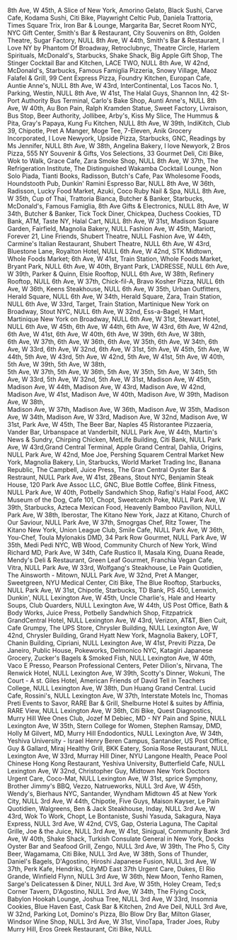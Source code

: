 8th Ave, W 45th, A Slice of New York, Amorino Gelato, Black Sushi, Carve Cafe, Kodama Sushi, Citi Bike, Playwright Celtic Pub, Daniela Trattoria, Times Square Trix, Iron Bar & Lounge, Margarita Bar, Secret Room NYC, NYC Gift Center, Smith's Bar & Restaurant, City Souvenirs on 8th, Golden Theatre, Sugar Factory, NULL
8th Ave, W 44th, Smith's Bar & Restaurant, I Love NY by Phantom Of Broadway, Retroclubnyc, Theatre Circle, Harlem Spirituals, McDonald's, Starbucks, Shake Shack, Big Apple Gift Shop, The Stinger Cocktail Bar and Kitchen, LACE TWO, NULL
8th Ave, W 42nd, McDonald's, Starbucks, Famous Famiglia Pizzeria, Snowy Village, Maoz Falafel & Grill, 99 Cent Express Pizza, Foundry Kitchen, Europan Cafe, Auntie Anne's, NULL
8th Ave, W 43rd, InterContinental, Los Tacos No. 1, Parking, Westin, NULL
8th Ave, W 41st, The Halal Guys, Shannon Inn, 42 St-Port Authority Bus Terminal, Carlo's Bake Shop, Aunti Anne's, NULL
8th Ave, W 40th, Au Bon Pain, Ralph Kramden Statue, Sweet Factory, Livraison, Bus Stop, Beer Authority, Jollibee, Arby's, Kiss My Slice, The Hummus & Pita, Gray's Papaya, Kung Fu Kitchen, NULL
8th Ave, W 39th, IndiKitch, Club 39, Chipotle, Pret A Manger, Moge Tee, 7-Eleven, Anik Grocery Incorporated, I Love Newyork, Upside Pizza, Starbucks, GNC, Readings by Ms Jennifer, NULL
8th Ave, W 38th, Angelina Bakery, I love Newyork, 2 Bros Pizza, 555 NY Souvenir & Gifts, Vos Selections, 33 Gourmet Deli, Citi Bike, Wok to Walk, Grace Cafe, Zara Smoke Shop, NULL
8th Ave, W 37th, The Refrigeration Institute, The Distinguished Wakamba Cocktail Lounge, Non Solo Piada, Tianti Books, Radisson, Butch's Cafe, Pax Wholesome Foods, Houndstooth Pub, Dunkin' Ramini Espresso Bar, NULL
8th Ave, W 36th, Radisson, Lucky Food Market, Azuki, Coco Ruby Nail & Spa, NULL
8th Ave, W 35th, Cup of Thai, Trattoria Bianca, Butcher & Banker, Starbucks, McDonald's, Famous Famiglia, 8th Ave Gifts & Electronics, NULL
8th Ave, W 34th, Butcher & Banker, Tick Tock Diner, Chickpea, Duchess Cookies, TD Bank, ATM, Taste NY, Halal Cart, NULL
8th Ave, W 31st, Madison Square Garden, Fairfield, Magnolia Bakery, NULL
Fashion Ave, W 45th, Mariott, Forever 21, Line Friends, Shubert Theatre, NULL
Fashion Ave, W 44th, Carmine's Italian Restaurant, Shubert Theatre, NULL
6th Ave, W 43rd, Bluestone Lane, Royalton Hotel, NULL
6th Ave, W 42nd, STK Midtown, Whole Foods Market;
6th Ave, W 41st, Train Station, Whole Foods Market, Bryant Park, NULL
6th Ave, W 40th, Bryant Park, L'ADRESSE, NULL
6th Ave, W 39th, Parker & Quinn, Elsie Rooftop, NULL
6th Ave, W 38th,  Refinery Rooftop, NULL
6th Ave, W 37th, Chick-fil-A, Bravo Kosher Pizza, NULL
6th Ave, W 36th, Keens Steakhouse, NULL
6th Ave, W 35th, Urban Outfitters, Herald Square, NULL
6th Ave, W 34th, Herald Square, Zara, Train Station, NULL
6th Ave, W 33rd, Target, Train Station, Martinique New York on Broadway, Stout NYC, NULL
6th Ave, W 32nd, Ess-a-Bagel, H Mart, Martinique New York on Broadway, NULL
6th Ave, W 31st, Stewart Hotel, NULL
6th Ave, W 45th,
6th Ave, W 44th,
6th Ave, W 43rd,
6th Ave, W 42nd,
6th Ave, W 41st,
6th Ave, W 40th,
6th Ave, W 39th,
6th Ave, W 38th,  
6th Ave, W 37th,
6th Ave, W 36th,
6th Ave, W 35th,
6th Ave, W 34th,
6th Ave, W 33rd,
6th Ave, W 32nd,
6th Ave, W 31st,
5th Ave, W 45th,
5th Ave, W 44th,
5th Ave, W 43rd,
5th Ave, W 42nd,
5th Ave, W 41st,
5th Ave, W 40th,
5th Ave, W 39th,
5th Ave, W 38th,  
5th Ave, W 37th,
5th Ave, W 36th,
5th Ave, W 35th,
5th Ave, W 34th,
5th Ave, W 33rd,
5th Ave, W 32nd,
5th Ave, W 31st,
Madison Ave, W 45th,
Madison Ave, W 44th,
Madison Ave, W 43rd,
Madison Ave, W 42nd,
Madison Ave, W 41st,
Madison Ave, W 40th,
Madison Ave, W 39th,
Madison Ave, W 38th,  
Madison Ave, W 37th,
Madison Ave, W 36th,
Madison Ave, W 35th,
Madison Ave, W 34th,
Madison Ave, W 33rd,
Madison Ave, W 32nd,
Madison Ave, W 31st,
Park Ave, W 45th, The Beer Bar, Naples 45 Ristorantee Pizzaeria, Vander Bar, Urbanspace at Vanderbilt, NULL
Park Ave, W 44th, Martin's News & Sundry, Chirping Chicken, MetLife Building, Citi Bank, NULL
Park Ave, W 43rd,Grand Central Terminal, Apple Grand Central, Dahlia, Origins, NULL
Park Ave, W 42nd, Moe Joe, Pershing Squarem Central Market New York, Magnolia Bakery, Lin, Starbucks, World Market Trading Inc, Banana Republic, The Campbell, Juice Press, The Gran Central Oyster Bar & Restraunt, NULL
Park Ave, W 41st, 2Beans, Stout NYC, Benjamin Steak House, 120 Park Ave Assoc LLC, GNC, Blue Bottle Coffee, Blink Fitness, NULL
Park Ave, W 40th, Potbelly Sandwhich Shop, Rafiqi's Halal Food, AKC Museum of the Dog, Cafe 101, Chopt, Sweetcatch Poke, NULL
Park Ave, W 39th, Starbucks, Azteca Mexican Food, Heavenly Bamboo Pavilion, NULL
Park Ave, W 38th, Iberostar, The Kitano New York, Jazz at Kitano, Church of Our Saviour, NULL
Park Ave, W 37th, Smogrgas Chef, Ritz Tower, The Kitano New York, Union League Club, Smile Cafe, NULL
Park Ave, W 36th, You-Chef, Toula Mylonakis DMD, 34 Park Row Gourmet, NULL
Park Ave, W 35th, Medi Pedi NYC, WB Wood, Community Church of New York, Wind Richard MD, 
Park Ave, W 34th, Cafe Rustico II, Masala King, Duana Reade, Mendy's Deli & Restaurant, Green Leaf Gourmet, Franchia Vegan Cafe, Vitra, NULL
Park Ave, W 33rd, Wolfgang's Steakhouse, Le Pain Quotidien, The Ainsworth - Mitown, NULL
Park Ave, W 32nd, Pret A Manger, Sweetgreen, NYU Medical Center, Citi Bike, The Blue Rooftop, Starbucks, NULL
Park Ave, W 31st, Chipotle, Starbucks, TD Bank, PS 450, Lenwich, Dunkin', NULL
Lexington Ave, W 45th, Uncle Charlie's, Hale and Hearty Soups, Club Quarders, NULL
Lexington Ave, W 44th, US Post Office, Bath & Body Works, Juice Press, Potbelly Sandwhich Shop, Fitzpatrick GrandCentral Hotel, NULL
Lexington Ave, W 43rd, Verizon, AT&T, Bien Cuit, Cafe Grumpy, The UPS Store, Chrysler Building, NULL
Lexington Ave, W 42nd, Chrysler Building, Grand Hyatt New York, Magnolia Bakery, LOFT, Chanin Building, Cipriani, NULL
Lexington Ave, W 41st, Previti Pizza, De Janeiro, Public House, Pokeworks, Delmonico NYC, Katagiri Japanese Grocery, Zucker's Bagels & Smoked Fish, NULL
Lexington Ave, W 40th, Vaco E Presso, Pearson Professional Centers, Peter Dilion's, Nirvana, The Renwick Hotel, NULL
Lexington Ave, W 39th, Scotty's Dinner, Wokuni, The Court - A st. Giles Hotel, American Friends of David Tell in Teachers College, NULL
Lexington Ave, W 38th, Dun Huang Grand Central. Lucid Cafe, Rossini's, NULL
Lexington Ave, W 37th, Interstate Motels Inc, Thomas Preti Events to Savor, RARE Bar & Grill, Shelburne Hotel & suites by Affinia, RARE View, NULL
Lexington Ave, W 36th, Citi Bike, Quest Diagnostics, Murry Hill Wee Ones Club, Jozef M Debiec, MD - NY Pain and Spine, NULL
Lexington Ave, W 35th, Stern College for Women, Stephen Ramsay, DMD, Holly M Gilvert, MD, Murry Hill Endodontics, NULL
Lexington Ave, W 34th, Yeshiva University - Israel Henry Beren Campus, Santander, US Post Office, Guy & Gallard, Miraj Healthy Grill, BKK Eatery, Sonia Rose Restaurant, NULL
Lexington Ave, W 33rd, Murray Hill Diner, NYU Langone Health, Peace Pool Chinese Hong Kong Restaurant, Yeshiva University, Butterfield Cafe, NULL
Lexington Ave, W 32nd, Christopher Guy, Midtown New York Doctors Urgent Care, Coco-Mat, NULL
Lexington Ave, W 31st, sprice Symphony, Brother Jimmy's BBQ, Vezzo, Natrueworks, NULL
3rd Ave, W 45th, Wendy's, Bierhaus NYC, Santander, Wyndham Midtown 45 at New York City, NULL
3rd Ave, W 44th, Chipotle, Five Guys, Maison Kayser, Le Pain Quotidien, Walgreens, Ben & Jack Steakhouse, Inday, NULL
3rd Ave, W 43rd, Wok To Work, Chopt, Le Bontaniste, Sushi Yasuda, Sakagura, Naya Express, NULL
3rd Ave, W 42nd, CVS, Gap, Osteria Laguna, The Capital Grille, Joe & the Juice, NULL
3rd Ave, W 41st, Sinigual, Community Bank
3rd Ave, W 40th, Shake Shack, Turkish Consulate General in New York, Docks Oyster Bar and Seafood Grill, Zengo, NULL
3rd Ave, W 39th, The Pho 5, City Beer, Wagamama, Citi Bike, NULL
3rd Ave, W 38th, Sons of Thunder, Daniel's Bagels, D'Agostino, Hiroshi Japanese Fusion, NULL
3rd Ave, W 37th, Perk Kafe, Hendriks, CityMD East 37th Urgent Care, Dukes, El Rio Grande, Winfield Flynn, NULL
3rd Ave, W 36th, New Moon, Tenho Ramen, Sarge's Delicatessen & Diner, NULL
3rd Ave, W 35th, Holey Cream, Ted;s Corner Tavern, D'Agostino, NULL
3rd Ave, W 34th, The Flying Cock, Babylon Hookah Lounge, Joshua Tree, NULL
3rd Ave, W 33rd, Insomnia Cookies, Blue Haven East, Cask Bar & Kitchen, 2nd Ave Deil, NULL
3rd Ave, W 32nd, Parking Lot, Domino's Pizza, Blo Blow Dry Bar, Milton Glaser, Windsor Wine Shop, NULL
3rd Ave, W 31st, VinoTapa, Trader Joes, Ruby Murry Hill, Eros Greek Restaurant, Citi Bike, NULL
